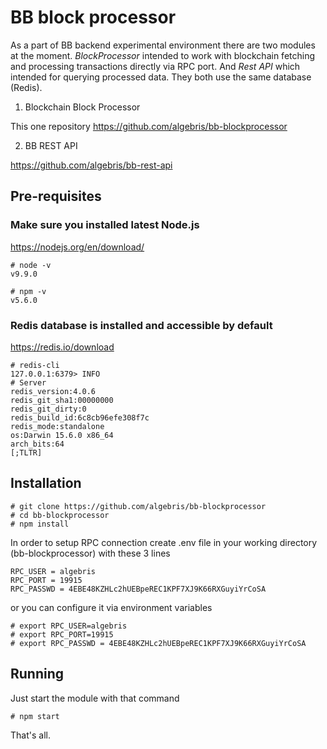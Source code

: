 # BB block processor

As a part of BB backend experimental environment there are two modules at the moment.
*BlockProcessor* intended to work with blockchain fetching and processing transactions directly via RPC port.
And *Rest API* which intended for querying processed data. They both use the same database (Redis).

1. Blockchain Block Processor

This one repository https://github.com/algebris/bb-blockprocessor

2. BB REST API 

https://github.com/algebris/bb-rest-api

## Pre-requisites

### Make sure you installed latest Node.js

https://nodejs.org/en/download/

```
# node -v
v9.9.0

# npm -v
v5.6.0
```

### Redis database is installed and accessible by default

https://redis.io/download

```
# redis-cli
127.0.0.1:6379> INFO
# Server
redis_version:4.0.6
redis_git_sha1:00000000
redis_git_dirty:0
redis_build_id:6c8cb96efe308f7c
redis_mode:standalone
os:Darwin 15.6.0 x86_64
arch_bits:64
[;TLTR]
```


## Installation

```
# git clone https://github.com/algebris/bb-blockprocessor
# cd bb-blockprocessor
# npm install
```

In order to setup RPC connection create .env file in your working directory (bb-blockprocessor) with these 3 lines
```
RPC_USER = algebris
RPC_PORT = 19915
RPC_PASSWD = 4EBE48KZHLc2hUEBpeREC1KPF7XJ9K66RXGuyiYrCoSA
```

or you can configure it via environment variables 
```
# export RPC_USER=algebris
# export RPC_PORT=19915
# export RPC_PASSWD = 4EBE48KZHLc2hUEBpeREC1KPF7XJ9K66RXGuyiYrCoSA
```

## Running

Just start the module with that command

```
# npm start 
```

That's all.